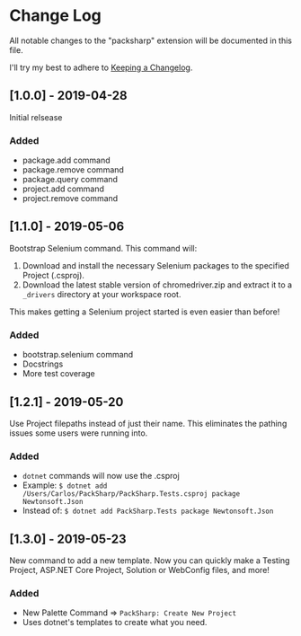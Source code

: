 # Change Log

All notable changes to the "packsharp" extension will be documented in this file.

I'll try my best to adhere to [Keeping a Changelog](http://keepachangelog.com/).

## [1.0.0] - 2019-04-28
Initial relsease

### Added
- package.add command
- package.remove command
- package.query command
- project.add command
- project.remove command

## [1.1.0] - 2019-05-06
Bootstrap Selenium command.
This command will:
1. Download and install the necessary Selenium packages to the specified Project (.csproj).
2. Download the latest stable version of chromedriver.zip and extract it to a `_drivers` directory at your workspace root.

This makes getting a Selenium project started is even easier than before!

### Added
- bootstrap.selenium command
- Docstrings
- More test coverage

## [1.2.1] - 2019-05-20
Use Project filepaths instead of just their name.
This eliminates the pathing issues some users were running into.

### Added
- `dotnet` commands will now use the <filepath>.csproj
- Example: `$ dotnet add /Users/Carlos/PackSharp/PackSharp.Tests.csproj package Newtonsoft.Json`
- Instead of: `$ dotnet add PackSharp.Tests package Newtonsoft.Json`

## [1.3.0] - 2019-05-23
New command to add a new template.
Now you can quickly make a Testing Project, ASP.NET Core Project, Solution or WebConfig files, and more!

### Added
- New Palette Command => `PackSharp: Create New Project`
- Uses dotnet's templates to create what you need.
